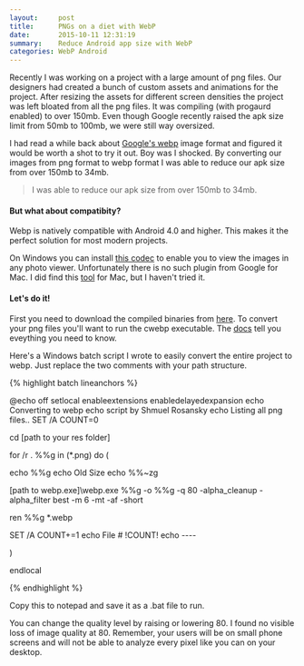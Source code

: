 ```yaml
---
layout:     post
title:      PNGs on a diet with WebP
date:       2015-10-11 12:31:19
summary:    Reduce Android app size with WebP
categories: WebP Android
---
```


Recently I was working on a project with a large amount of png files. Our designers had created a bunch of custom assets and animations for the project. After resizing the assets for different screen densities the project was left bloated from all the png files. It was compiling (with progaurd enabled) to over 150mb. Even though Google recently raised the apk size limit from 50mb to 100mb, we were still way oversized.

I had read a while back about [Google's webp](https://developers.google.com/speed/webp/?hl=en) image format and figured it would be worth a shot to try it out. Boy was I shocked. By converting our images from png format to webp format I was able to reduce our apk size from over 150mb to 34mb.

<blockquote>
	  <p>
	  I was able to reduce our apk size from over 150mb to 34mb.
	  </p>
</blockquote>



#### But what about compatibity? 
Webp is natively compatible with Android 4.0 and higher. This makes it the perfect solution for most modern projects.

On Windows you can install [this codec](https://developers.google.com/speed/webp/docs/webp_codec) to enable you to view the images in any photo viewer. Unfortunately there is no such plugin from Google for Mac. I did find this [tool](https://github.com/emin/WebPQuickLook) for Mac, but I haven't tried it.


#### Let's do it!

First you need to download the compiled binaries from [here](https://developers.google.com/speed/webp/docs/precompiled).
To convert your png files you'll want to run the cwebp executable. The [docs](https://developers.google.com/speed/webp/docs/cwebp) tell you eveything you need to know.

Here's a Windows batch script I wrote to easily convert the entire project to webp. Just replace the two comments with your path structure.


{% highlight batch lineanchors %}

@echo off
setlocal enableextensions enabledelayedexpansion
echo Converting to webp
echo script by Shmuel Rosansky
echo Listing all png files..
SET /A COUNT=0

cd [path to your res folder]

for /r . %%g in (*.png) do (

echo %%g
echo Old Size
echo   %%~zg

[path to webp.exe]\webp.exe %%g -o %%g -q 80 -alpha_cleanup -alpha_filter best -m 6 -mt -af -short

ren %%g *.webp

SET /A COUNT+=1
echo File # !COUNT!
echo ----

 )

 
 endlocal

{% endhighlight %}

Copy this to notepad and save it as a .bat file to run.

You can change the quality level by raising or lowering 80. I found no visible loss of image quality at 80. Remember, your users will be on small phone screens and will not be able to analyze every pixel like you can on your desktop.


